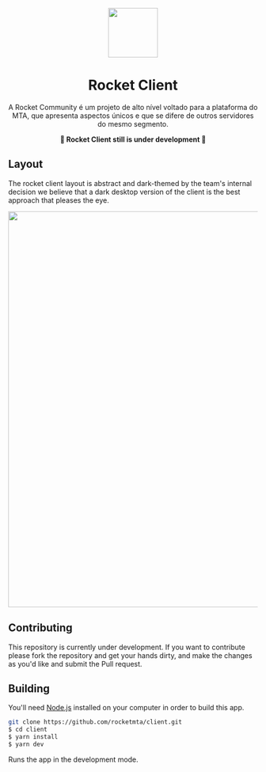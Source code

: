 <p align="center">
  <img src="https://cdn.discordapp.com/attachments/1006782741746040884/1022036369863884840/Group_9.png" width="100" />
</p>

<h1 align="center">
  Rocket Client
</h1>

<p align="center">
A Rocket Community é um projeto de alto nível voltado para a plataforma do MTA, que apresenta aspectos únicos e que se difere de outros servidores do mesmo segmento.
</p>

<p align="center">
<strong>🚧 Rocket Client still is under development 🚧</strong>
</p>


## Layout
The rocket client layout is abstract and dark-themed by the team's internal decision we believe that a dark desktop version of the client is the best approach that pleases the eye.


<p align="left">
  <img src="https://cdn.discordapp.com/attachments/1006782741746040884/1022034857888587827/main.png" width="800" />
</p>

## Contributing

This repository is currently under development. If you want to contribute please fork the repository and get your hands dirty, and make the changes as you'd like and submit the Pull request.

## Building

You'll need [Node.js](https://nodejs.org) installed on your computer in order to build this app.

```bash
git clone https://github.com/rocketmta/client.git
$ cd client
$ yarn install
$ yarn dev
```

Runs the app in the development mode.<br/>
